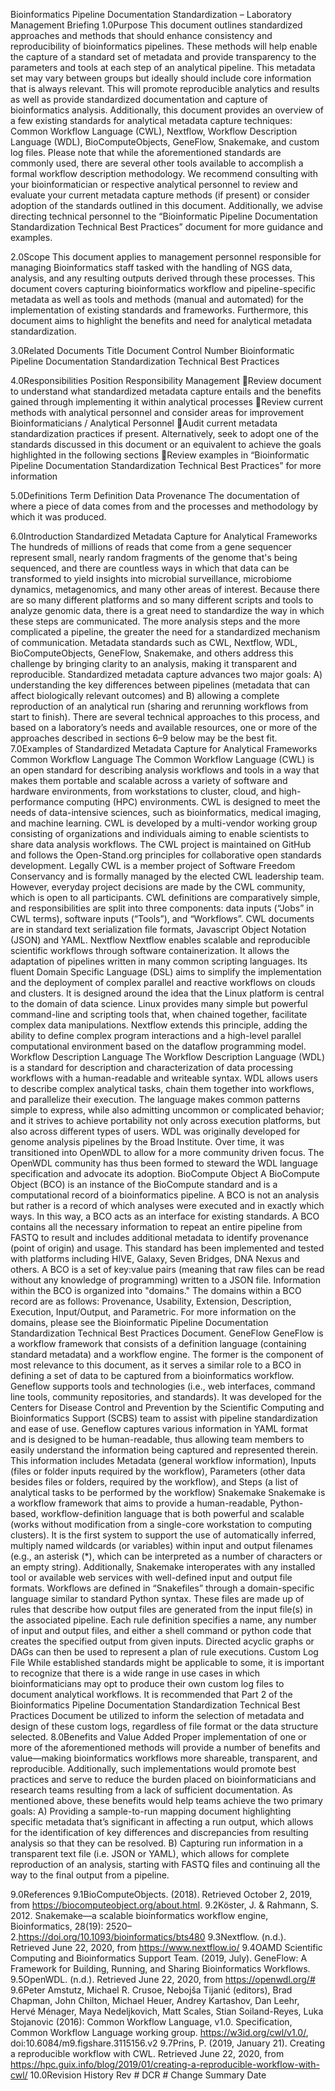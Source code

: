 Bioinformatics Pipeline Documentation Standardization – Laboratory Management Briefing
1.0Purpose
This document outlines standardized approaches and methods that should enhance consistency and reproducibility of bioinformatics pipelines. These methods will help enable the capture of a standard set of metadata and provide transparency to the parameters and tools at each step of an analytical pipeline. This metadata set may vary between groups but ideally should include core information that is always relevant. This will promote reproducible analytics and results as well as provide standardized documentation and capture of bioinformatics analysis. Additionally, this document provides an overview of a few existing standards for analytical metadata capture techniques: Common Workflow Language (CWL), Nextflow, Workflow Description Language (WDL), BioComputeObjects, GeneFlow, Snakemake, and custom log files. Please note that while the aforementioned standards are commonly used, there are several other tools available to accomplish a formal workflow description methodology. We recommend consulting with your bioinformatician or respective analytical personnel to review and evaluate your current metadata capture methods (if present) or consider adoption of the standards outlined in this document. Additionally, we advise directing technical personnel to the “Bioinformatic Pipeline Documentation Standardization Technical Best Practices” document for more guidance and examples.

2.0Scope
This document applies to management personnel responsible for managing Bioinformatics staff tasked with the handling of NGS data, analysis, and any resulting outputs derived through these processes. This document covers capturing bioinformatics workflow and pipeline-specific metadata as well as tools and methods (manual and automated) for the implementation of existing standards and frameworks. Furthermore, this document aims to highlight the benefits and need for analytical metadata standardization.


3.0Related Documents
Title	Document Control Number
Bioinformatic Pipeline Documentation Standardization Technical Best Practices	

4.0Responsibilities 
Position	Responsibility
Management	Review document to understand what standardized metadata capture entails and the benefits gained through implementing it within analytical processes
Review current methods with analytical personnel and consider areas for improvement
Bioinformaticians / Analytical Personnel	Audit current metadata standardization practices if present. Alternatively, seek to adopt one of the standards discussed in this document or an equivalent to achieve the goals highlighted in the following sections
Review examples in “Bioinformatic Pipeline Documentation Standardization Technical Best Practices” for more information

5.0Definitions
Term	Definition
Data Provenance	The documentation of where a piece of data comes from and the processes and methodology by which it was produced.

6.0Introduction
Standardized Metadata Capture for Analytical Frameworks 
The hundreds of millions of reads that come from a gene sequencer represent small, nearly random fragments of the genome that's being sequenced, and there are countless ways in which that data can be transformed to yield insights into microbial surveillance, microbiome dynamics, metagenomics, and many other areas of interest. 
Because there are so many different platforms and so many different scripts and tools to analyze genomic data, there is a great need to standardize the way in which these steps are communicated. The more analysis steps and the more complicated a pipeline, the greater the need for a standardized mechanism of communication. Metadata standards such as CWL, Nextflow, WDL, BioComputeObjects, GeneFlow, Snakemake, and others address this challenge by bringing clarity to an analysis, making it transparent and reproducible. 
Standardized metadata capture advances two major goals: A) understanding the key differences between pipelines (metadata that can affect biologically relevant outcomes) and B) allowing a complete reproduction of an analytical run (sharing and rerunning workflows from start to finish). There are several technical approaches to this process, and based on a laboratory’s needs and available resources, one or more of the approaches described in sections 6–9 below may be the best fit.
7.0Examples of Standardized Metadata Capture for Analytical Frameworks
Common Workflow Language
The Common Workflow Language (CWL) is an open standard for describing analysis workflows and tools in a way that makes them portable and scalable across a variety of software and hardware environments, from workstations to cluster, cloud, and high-performance computing (HPC) environments. CWL is designed to meet the needs of data-intensive sciences, such as bioinformatics, medical imaging, and machine learning.
CWL is developed by a multi-vendor working group consisting of organizations and individuals aiming to enable scientists to share data analysis workflows. The CWL project is maintained on GitHub and follows the Open-Stand.org principles for collaborative open standards development. Legally CWL is a member project of Software Freedom Conservancy and is formally managed by the elected CWL leadership team. However, everyday project decisions are made by the CWL community, which is open to all participants.
CWL definitions are comparatively simple, and responsibilities are split into three components: data inputs (“Jobs” in CWL terms), software inputs (“Tools”), and “Workflows”. CWL documents are in standard text serialization file formats, Javascript Object Notation (JSON) and YAML.
Nextflow
Nextflow enables scalable and reproducible scientific workflows through software containerization. It allows the adaptation of pipelines written in many common scripting languages. Its fluent Domain Specific Language (DSL) aims to simplify the implementation and the deployment of complex parallel and reactive workflows on clouds and clusters.
It is designed around the idea that the Linux platform is central to the domain of data science. Linux provides many simple but powerful command-line and scripting tools that, when chained together, facilitate complex data manipulations. Nextflow extends this principle, adding the ability to define complex program interactions and a high-level parallel computational environment based on the dataflow programming model.
Workflow Description Language
The Workflow Description Language (WDL) is a standard for description and characterization of data processing workflows with a human-readable and writeable syntax. WDL allows users to describe complex analytical tasks, chain them together into workflows, and parallelize their execution. The language makes common patterns simple to express, while also admitting uncommon or complicated behavior; and it strives to achieve portability not only across execution platforms, but also across different types of users. 
WDL was originally developed for genome analysis pipelines by the Broad Institute. Over time, it was transitioned into OpenWDL to allow for a more community driven focus. The OpenWDL community has thus been formed to steward the WDL language specification and advocate its adoption.
BioCompute Object
A BioCompute Object (BCO) is an instance of the BioCompute standard and is a computational record of a bioinformatics pipeline. A BCO is not an analysis but rather is a record of which analyses were executed and in exactly which ways. In this way, a BCO acts as an interface for existing standards. A BCO contains all the necessary information to repeat an entire pipeline from FASTQ to result and includes additional metadata to identify provenance (point of origin) and usage. This standard has been implemented and tested with platforms including HIVE, Galaxy, Seven Bridges, DNA Nexus and others.
A BCO is a set of key:value pairs (meaning that raw files can be read without any knowledge of programming) written to a JSON file. Information within the BCO is organized into "domains." The domains within a BCO record are as follows: Provenance, Usability, Extension, Description, Execution, Input/Output, and Parametric. For more information on the domains, please see the Bioinformatic Pipeline Documentation Standardization Technical Best Practices Document.
GeneFlow
GeneFlow is a workflow framework that consists of a definition language (containing standard metadata) and a workflow engine. The former is the component of most relevance to this document, as it serves a similar role to a BCO in defining a set of data to be captured from a bioinformatics workflow. Geneflow supports tools and technologies (i.e., web interfaces, command line tools, community repositories, and standards). It was developed for the Centers for Disease Control and Prevention by the Scientific Computing and Bioinformatics Support (SCBS) team to assist with pipeline standardization and ease of use. 
Geneflow captures various information in YAML format and is designed to be human-readable, thus allowing team members to easily understand the information being captured and represented therein. This information includes Metadata (general workflow information), Inputs (files or folder inputs required by the workflow), Parameters (other data besides files or folders, required by the workflow), and Steps (a list of analytical tasks to be performed by the workflow)
Snakemake
Snakemake is a workflow framework that aims to provide a human-readable, Python-based, workflow-definition language that is both powerful and scalable (works without modification from a single-core workstation to computing clusters). It is the first system to support the use of automatically inferred, multiply named wildcards (or variables) within input and output filenames (e.g., an asterisk (*), which can be interpreted as a number of characters or an empty string). Additionally, Snakemake interoperates with any installed tool or available web services with well-defined input and output file formats.
Workflows are defined in “Snakefiles” through a domain-specific language similar to standard Python syntax. These files are made up of rules that describe how output files are generated from the input file(s) in the associated pipeline. Each rule definition specifies a name, any number of input and output files, and either a shell command or python code that creates the specified output from given inputs. Directed acyclic graphs or DAGs can then be used to represent a plan of rule executions.
Custom Log File
While established standards might be applicable to some, it is important to recognize that there is a wide range in use cases in which bioinformaticians may opt to produce their own custom log files to document analytical workflows. It is recommended that Part 2 of the Bioinformatics Pipeline Documentation Standardization Technical Best Practices Document be utilized to inform the selection of metadata and design of these custom logs, regardless of file format or the data structure selected.
8.0Benefits and Value Added
Proper implementation of one or more of the aforementioned methods will provide a number of benefits and value—making bioinformatics workflows more shareable, transparent, and reproducible. Additionally, such implementations would promote best practices and serve to reduce the burden placed on bioinformaticians and research teams resulting from a lack of sufficient documentation. 
As mentioned above, these benefits would help teams achieve the two primary goals: 
A) Providing a sample-to-run mapping document highlighting specific metadata that’s significant in affecting a run output, which allows for the identification of key differences and discrepancies from resulting analysis so that they can be resolved.
B) Capturing run information in a transparent text file (i.e. JSON or YAML), which allows for complete reproduction of an analysis, starting with FASTQ files and continuing all the way to the final output from a pipeline.

9.0References
9.1BioComputeObjects. (2018). Retrieved October 2, 2019, from https://biocomputeobject.org/about.html.
9.2Köster, J. & Rahmann, S. 2012. Snakemake—a scalable bioinformatics workflow engine, Bioinformatics, 28(19): 2520–2.https://doi.org/10.1093/bioinformatics/bts480 
9.3Nextflow. (n.d.). Retrieved June 22, 2020, from https://www.nextflow.io/ 
9.4OAMD Scientific Computing and Bioinformatics Support Team. (2019, July). GeneFlow: A Framework for Building, Running, and Sharing Bioinformatics Workflows.
9.5OpenWDL. (n.d.). Retrieved June 22, 2020, from https://openwdl.org/#  
9.6Peter Amstutz, Michael R. Crusoe, Nebojša Tijanić (editors), Brad Chapman, John Chilton, Michael Heuer, Andrey Kartashov, Dan Leehr, Hervé Ménager, Maya Nedeljkovich, Matt Scales, Stian Soiland-Reyes, Luka Stojanovic (2016): Common Workflow Language, v1.0. Specification, Common Workflow Language working group. https://w3id.org/cwl/v1.0/, doi:10.6084/m9.figshare.3115156.v2 
9.7Prins, P. (2019, January 21). Creating a reproducible workflow with CWL. Retrieved June 22, 2020, from https://hpc.guix.info/blog/2019/01/creating-a-reproducible-workflow-with-cwl/ 
10.0Revision History
Rev #	DCR #	Change Summary	Date
			
